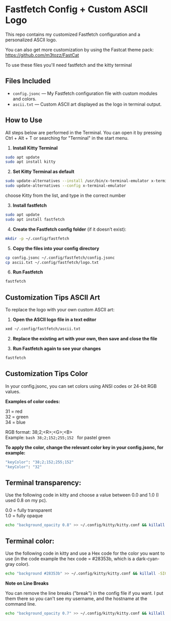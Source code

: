 # Fastfetch Config + Custom ASCII Logo

This repo contains my customized Fastfetch configuration and a personalized ASCII logo.

You can also get more customization by using the Fastcat theme pack: https://github.com/m3tozz/FastCat

To use these files you'll need fastfetch and the kitty terminal

## Files Included

- `config.jsonc` — My Fastfetch configuration file with custom modules and colors.
- `ascii.txt` — Custom ASCII art displayed as the logo in terminal output.



## How to Use

All steps below are performed in the Terminal. You can open it by pressing Ctrl + Alt + T or searching for "Terminal" in the start menu.

1. **Install Kitty Terminal** 

```bash
sudo apt update  
sudo apt install kitty
```

2. **Set Kitty Terminal as default** 

```bash
sudo update-alternatives --install /usr/bin/x-terminal-emulator x-terminal-emulator ~/.local/kitty.app/bin/kitty 50
sudo update-alternatives --config x-terminal-emulator
```
choose Kitty from the list, and type in the correct number

3. **Install fastfetch**

```bash
sudo apt update  
sudo apt install fastfetch   
```

4. **Create the Fastfetch config folder** (if it doesn’t exist):

```bash
mkdir -p ~/.config/fastfetch
```

5. **Copy the files into your config directory** 

```bash
cp config.jsonc ~/.config/fastfetch/config.jsonc  
cp ascii.txt ~/.config/fastfetch/logo.txt
```

6. **Run Fastfetch** 

```bash
fastfetch
```
## Customization Tips ASCII Art

To replace the logo with your own custom ASCII art:

1. **Open the ASCII logo file in a text editor**

```bash
xed ~/.config/fastfetch/ascii.txt
```

2. **Replace the existing art with your own, then save and close the file**

3. **Run Fastfetch again to see your changes**

```bash
fastfetch
```

## Customization Tips Color

In your config.jsonc, you can set colors using ANSI codes or 24-bit RGB values.

**Examples of color codes:**

31 = red  
32 = green  
34 = blue  

RGB format: 38;2;&lt;R&gt;;&lt;G&gt;;&lt;B&gt;    
Example: ```bash 38;2;152;255;152 ``` for pastel green  

**To apply the color, change the relevant color key in your config.jsonc, for example:**

```bash
"keyColor": "38;2;152;255;152"  
"keyColor": "32"  
```

## Terminal transparency:

Use the following code in kitty and choose a value between 0.0 and 1.0 (I used 0.8 on my pc).

0.0 = fully transparent  
1.0 = fully opaque  

```bash
echo "background_opacity 0.8" >> ~/.config/kitty/kitty.conf && killall -SIGUSR1 kitty
```

## Terminal color:

Use the following code in kitty and use a Hex code for the color you want to use (in the code example the hex code = #28353b, which is a dark-cyan-gray color).

```bash
echo "background #28353b" >> ~/.config/kitty/kitty.conf && killall -SIGUSR1 kitty
```

**Note on Line Breaks**

You can remove the line breaks ("break") in the config file if you want. I put them there so you can't see my username, and the hostname at the command line.

```bash
echo "background_opacity 0.7" >> ~/.config/kitty/kitty.conf && killall -SIGUSR1 kitty
```
